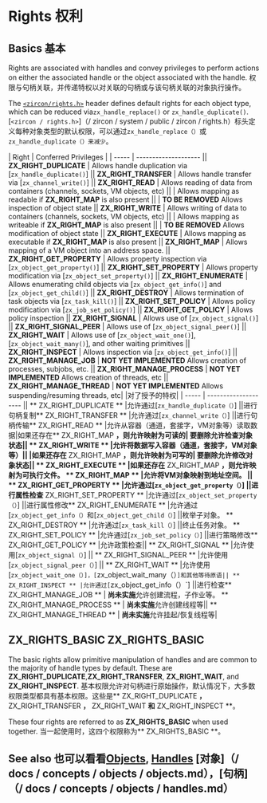  
# Rights  权利 

 
## Basics  基本 

Rights are associated with handles and convey privileges to perform actions on either the associated handle or the object associated with the handle. 权限与句柄关联，并传递特权以对关联的句柄或与该句柄关联的对象执行操作。

The [`<zircon/rights.h>`](/zircon/system/public/zircon/rights.h) header defines default rights for each object type, which can be reduced via`zx_handle_replace()` or `zx_handle_duplicate()`. [`<zircon / rights.h>`]（/ zircon / system / public / zircon / rights.h）标头定义每种对象类型的默认权限，可以通过`zx_handle_replace（）`或`zx_handle_duplicate（）来减少`。

| Right | Conferred Privileges | | ----- | -------------------- || **ZX_RIGHT_DUPLICATE**      | Allows handle duplication via [`zx_handle_duplicate()`] || **ZX_RIGHT_TRANSFER**       | Allows handle transfer via [`zx_channel_write()`] || **ZX_RIGHT_READ**           | Allows reading of data from containers (channels, sockets, VM objects, etc) ||                             | Allows mapping as readable if **ZX_RIGHT_MAP** is also present ||                             | **TO BE REMOVED** Allows inspection of object state || **ZX_RIGHT_WRITE**          | Allows writing of data to containers (channels, sockets, VM objects, etc) ||                             | Allows mapping as writeable if **ZX_RIGHT_MAP** is also present ||                             | **TO BE REMOVED** Allows modification of object state || **ZX_RIGHT_EXECUTE**        | Allows mapping as executable if **ZX_RIGHT_MAP** is also present || **ZX_RIGHT_MAP**            | Allows mapping of a VM object into an address space. || **ZX_RIGHT_GET_PROPERTY**   | Allows property inspection via [`zx_object_get_property()`] || **ZX_RIGHT_SET_PROPERTY**   | Allows property modification via [`zx_object_set_property()`] || **ZX_RIGHT_ENUMERATE**      | Allows enumerating child objects via [`zx_object_get_info()`] and [`zx_object_get_child()`] || **ZX_RIGHT_DESTROY**        | Allows termination of task objects via [`zx_task_kill()`] || **ZX_RIGHT_SET_POLICY**     | Allows policy modification via [`zx_job_set_policy()`] || **ZX_RIGHT_GET_POLICY**     | Allows policy inspection || **ZX_RIGHT_SIGNAL**         | Allows use of [`zx_object_signal()`] || **ZX_RIGHT_SIGNAL_PEER**    | Allows use of [`zx_object_signal_peer()`] || **ZX_RIGHT_WAIT**           | Allows use of [`zx_object_wait_one()`], [`zx_object_wait_many()`], and other waiting primitives || **ZX_RIGHT_INSPECT**        | Allows inspection via [`zx_object_get_info()`] || **ZX_RIGHT_MANAGE_JOB**     | **NOT YET IMPLEMENTED** Allows creation of processes, subjobs, etc. || **ZX_RIGHT_MANAGE_PROCESS** | **NOT YET IMPLEMENTED** Allows creation of threads, etc || **ZX_RIGHT_MANAGE_THREAD**  | **NOT YET IMPLEMENTED** Allows suspending/resuming threads, etc| |对了授予的特权| | ----- | -------------------- || ** ZX_RIGHT_DUPLICATE ** |允许通过[`zx_handle_duplicate（）`] ||进行句柄复制** ZX_RIGHT_TRANSFER ** |允许通过[`zx_channel_write（）`] ||进行句柄传输** ZX_RIGHT_READ ** |允许从容器（通道，套接字，VM对象等）读取数据|如果还存在** ZX_RIGHT_MAP **，则允许映射为可读的| **要删除**允许检查对象状态|| ** ZX_RIGHT_WRITE ** |允许将数据写入容器（通道，套接字，VM对象等）|| |如果还存在** ZX_RIGHT_MAP **，则允许映射为可写的| **要删除**允许修改对象状态|| ** ZX_RIGHT_EXECUTE ** |如果还存在** ZX_RIGHT_MAP **，则允许映射为可执行文件。 ** ZX_RIGHT_MAP ** |允许将VM对象映射到地址空间。 || ** ZX_RIGHT_GET_PROPERTY ** |允许通过[`zx_object_get_property（）`] ||进行属性检查** ZX_RIGHT_SET_PROPERTY ** |允许通过[`zx_object_set_property（）`] ||进行属性修改** ZX_RIGHT_ENUMERATE ** |允许通过[`zx_object_get_info（）`和[`zx_object_get_child（）`] ||枚举子对象。 ** ZX_RIGHT_DESTROY ** |允许通过[`zx_task_kill（）`] ||终止任务对象。 ** ZX_RIGHT_SET_POLICY ** |允许通过[`zx_job_set_policy（）`] ||进行策略修改** ZX_RIGHT_GET_POLICY ** |允许政策检查|| ** ZX_RIGHT_SIGNAL ** |允许使用[`zx_object_signal（）`] || ** ZX_RIGHT_SIGNAL_PEER ** |允许使用[`zx_object_signal_peer（）`] || ** ZX_RIGHT_WAIT ** |允许使用[`zx_object_wait_one（）]，[`zx_object_wait_many（）`]和其他等待原语|| ** ZX_RIGHT_INSPECT ** |允许通过[`zx_object_get_info（）`] ||进行检查** ZX_RIGHT_MANAGE_JOB ** | **尚未实施**允许创建流程，子作业等。 ** ZX_RIGHT_MANAGE_PROCESS ** | **尚未实施**允许创建线程等|| ** ZX_RIGHT_MANAGE_THREAD ** | **尚未实施**允许挂起/恢复线程等|

 
## ZX_RIGHTS_BASIC  ZX_RIGHTS_BASIC 

The basic rights allow primitive manipulation of handles and are common to the majority of handle types by default. These are **ZX_RIGHT_DUPLICATE**,**ZX_RIGHT_TRANSFER**, **ZX_RIGHT_WAIT**, and **ZX_RIGHT_INSPECT**. 基本权限允许对句柄进行原始操作，默认情况下，大多数权限类型都具有基本权限。这些是** ZX_RIGHT_DUPLICATE **，** ZX_RIGHT_TRANSFER **，** ZX_RIGHT_WAIT **和** ZX_RIGHT_INSPECT **。

These four rights are referred to as **ZX_RIGHTS_BASIC** when used together.  当一起使用时，这四个权限称为** ZX_RIGHTS_BASIC **。

 
## See also  也可以看看[Objects](/docs/concepts/objects/objects.md), [Handles](/docs/concepts/objects/handles.md) [对象]（/ docs / concepts / objects / objects.md），[句柄]（/ docs / concepts / objects / handles.md）

